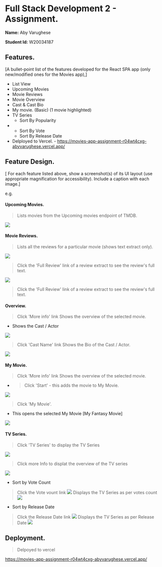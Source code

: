 
# Full Stack Development 2 - Assignment.

__Name:__ Aby Varughese

__Student Id:__ W20034187

## Features.

[A bullet-point list of the features developed for the React SPA app (only new/modified ones for the Movies app),]

+ List View
+ Upcoming Movies
+ Movie Reviews
+ Movie Overview
+ Cast & Cast Bio
+ My movie. (Basic) (1 movie highlighted)
+ TV Series 
  - Sort By Popularity
+ - Sort By Vote
  - Sort By Release Date
+ Delployed to Vercel. - https://movies-app-assignment-r04wt4cxg-abyvarughese.vercel.app/

## Feature Design.

[ For each feature listed above, show a screenshot(s) of its UI layout (use appropriate magnification for accessibility). Include a caption with each image.]

e.g. 

#### Upcoming Movies.

> Lists movies from the Upcoming movies endpoint of TMDB.

![][image1]

#### Movie Reviews.

> Lists all the reviews for a particular movie (shows text extract only).

![][image2]

> Click the 'Full Review' link of a review extract to see the review's full text. 

![][image3]

> Click the 'Full Review' link of a review extract to see the review's full text. 

#### Overview.

> Click 'More info' link Shows the overview of the selected movie.
+ Shows the Cast / Actor

![][image4]

> Click 'Cast Name' link Shows the Bio of the Cast / Actor.

![][image5]


#### My Movie.

> Click 'More info' link Shows the overview of the selected movie.
+ > Click 'Start' - this adds the movie to My Movie.

![][image6]

> Click 'My Movie'.
+ This opens the selected My Movie [My Fantasy Movie]

![][image7]


#### TV Series.

> Click 'TV Series'  to display the TV Series

![][image8]

> Click more Info to displat the overview of the TV series

![][image9]

+ Sort by Vote Count
> Click the Vote vount link
![][image10]
> Displays the TV Series as per votes count
![][image11]
+ Sort by Release Date
> Click the Release Date link
![][image12]
> Displays the TV Series as per Release Date
![][image13]


## Deployment.

> Delpoyed to vercel

https://movies-app-assignment-r04wt4cxg-abyvarughese.vercel.app/



[image1]: ./images/image1.png
[image2]: ./images/image2.png
[image3]: ./images/image3.png
[image4]: ./images/image4.png
[image5]: ./images/image5.png
[image6]: ./images/image6.png
[image7]: ./images/image7.png
[image8]: ./images/image8.png
[image9]: ./images/image9.png
[image10]: ./images/image10.png
[image11]: ./images/image11.png
[image12]: ./images/image12.png
[image13]: ./images/image13.png